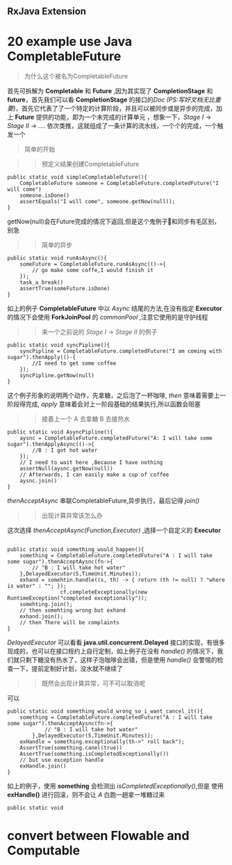## RxJava Extension

# 20 example use Java CompletableFuture

> 为什么这个被名为CompletableFuture

首先可拆解为 **Completable** 和 **Future** ,因为其实现了 **CompletionStage** 和 **future**，首先我们可以看 **CompletionStage** 的接口的*Doc* _(PS:写好文档无比重要)_，首先它代表了了一个特定的计算阶段，并且可以被同步或是异步的完成，加上 **Future** 提供的功能，即为一个未完成的计算单元 ，想象一下，_Stage I_ -> _Stage II_ -> .... 依次类推，这就组成了一条计算的流水线，一个个的完成，一个触发一个

> 简单的开始

>> 预定义结果创建CompletableFuture

```
public static void simpleCompletableFuture(){
    CompletableFuture someone = CompletableFuture.completedFuture("I will come")
    someone.isDone()
    assertEquals("I will come", someone.getNow(null));
} 

```

getNow(null)会在Future完成的情况下返回,但是这个鬼例子🌰和同步有毛区别，别急

>> 简单的异步

```
public static void runAsAsync(){
    someFuture = CompletableFuture.runAsAsync(()->{
        // go make some coffe,I would finish it
    });
    task_a_break()
    assertTrue(someFuture.isDone)
}
```

如上的例子 **CompletableFuture** 中以 _Async_ 结尾的方法,在没有指定 **Executor** 的情况下会使用 **ForkJoinPool** 的 _commonPool_ ,注意它使用的是守护线程

>> 来一个之前说的 _Stage I_ -> _Stage II_ 的例子

```
public static void syncPipline(){
    syncPipline = CompletableFuture.completedFuture("I am coming with sugar").thenApply(()-{
        //I need to get some coffee
    });
    syncPipline.getNow(null)
}
```
这个例子形象的说明两个动作，先拿糖，之后泡了一杯咖啡, _then_ 意味着需要上一阶段得完成, _apply_ 意味着会对上一阶段基础的结果执行,所以函数会阻塞

>> 接着上一个 A 去拿糖 B 去接热水

```
public static void AsyncPipline(){
    aysnc = CompletableFuture.completedFuture("A: I will take some sugar").thenApplyAsync(()->{
        //B : I got hot water
    });
    // I need to wait here ,Because I have nothing
    assertNull(aysnc.getNow(null))
    // Afterwards, I can easily make a cup of coffee
    aysnc.join()
}
```
_thenAcceptAsync_ 串联CompletableFuture,异步执行，最后记得 _join()_ 

>> 出现计算异常该怎么办

这次选择 _thenAcceptAsync(Function,Executor)_ ,选择一个自定义的 **Executor** 

```

public static void something_would_happen(){
    something = CompletableFuture.completedFuture("A : I will take some sugar").thenAcceptAysnc(fn->{
        // "B : I will take hot water"
    },DelayedExecutor(5,TimeUnit.Minutes));
    exhand = somehtin.handle((s, th) -> { return (th != null) ? "where is water" : ""; });
                 cf.completeExceptionally(new RuntimeException("completed exceptionally"));
    somehting.join();
    // then somehting wrong but exhand
    exhand.join();
    // then There will be complaints           
}

```

_DelayedExecutor_ 可以看看 **java.util.concurrent.Delayed** 接口的实现，有很多现成的，也可以在接口规约上自行定制，如上例子在没有 _handle()_ 的情况下，我们就只剩下糖没有热水了，这样子泡咖啡会出错，但是使用 _handle()_ 会警惕的检查一下，提前定制好计划，没水就不继续了

>> 既然会出现计算异常，可不可以取消呢
 
可以
```
public static void something_would_wrong_so_i_want_cancel_it(){
    something = CompletableFuture.completedFuture("A : I will take some sugar").thenAcceptAysnc(fn->{
            // "B : I will take hot water"
        },DelayedExecutor(5,TimeUnit.Minutes));
    exHandle = something.exceptionally(th->" roll back");
    AssertTrue(something.canel(true))
    AssertTrue(something.isCompletedExceptionally())
    // but use exception handle
    exHandle.join()
}
```
如上的例子，使用 **something** 会检测出 _isCompletedExceptionally()_,但是 使用 **exHandle()** 进行回滚，则不会让 _A_ 白跑一趟拿一堆糖过来

>> 


```
public static void 
```


# convert between Flowable and Computable 